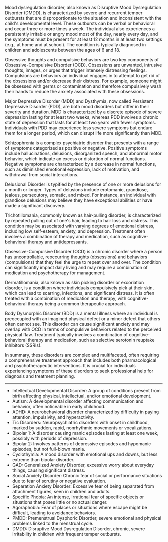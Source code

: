 Mood dysregulation disorder, also known as Disruptive Mood Dysregulation Disorder (DMDD), is characterized by severe and recurrent temper outbursts that are disproportionate to the situation and inconsistent with the child's developmental level. These outbursts can be verbal or behavioral and occur three or more times a week. The individual also experiences a persistently irritable or angry mood most of the day, nearly every day, and the symptoms must be present for at least 12 months in at least two settings (e.g., at home and at school). The condition is typically diagnosed in children and adolescents between the ages of 6 and 18.

Obsessive thoughts and compulsive behaviors are two key components of Obsessive-Compulsive Disorder (OCD). Obsessions are unwanted, intrusive thoughts, images, or urges that trigger intensely distressing feelings. Compulsions are behaviors an individual engages in to attempt to get rid of the obsessions and/or decrease their distress. For example, someone might be obsessed with germs or contamination and therefore compulsively wash their hands to reduce the anxiety associated with these obsessions.

Major Depressive Disorder (MDD) and Dysthymia, now called Persistent Depressive Disorder (PDD), are both mood disorders but differ in their severity and duration. MDD is characterized by a discrete episode of severe depression lasting for at least two weeks, whereas PDD involves a chronic state of depression that lasts for at least two years with fewer symptoms. Individuals with PDD may experience less severe symptoms but endure them for a longer period, which can disrupt life more significantly than MDD.

Schizophrenia is a complex psychiatric disorder that presents with a range of symptoms categorized as positive or negative. Positive symptoms include hallucinations, delusions, disorganized speech, and abnormal motor behavior, which indicate an excess or distortion of normal functions. Negative symptoms are characterized by a decrease in normal functions, such as diminished emotional expression, lack of motivation, and withdrawal from social interactions.

Delusional Disorder is typified by the presence of one or more delusions for a month or longer. Types of delusions include erotomanic, grandiose, jealous, persecutory, somatic, and mixed. For instance, an individual with grandiose delusions may believe they have exceptional abilities or have made a significant discovery.

Trichotillomania, commonly known as hair-pulling disorder, is characterized by repeated pulling out of one's hair, leading to hair loss and distress. This condition may be associated with varying degrees of emotional distress, including low self-esteem, anxiety, and depression. Treatment often involves a combination of therapy and medication, such as cognitive-behavioral therapy and antidepressants.

Obsessive-Compulsive Disorder (OCD) is a chronic disorder where a person has uncontrollable, reoccurring thoughts (obsessions) and behaviors (compulsions) that they feel the urge to repeat over and over. The condition can significantly impact daily living and may require a combination of medication and psychotherapy for management.

Dermatillomania, also known as skin picking disorder or excoriation disorder, is a condition where individuals compulsively pick at their skin, which can lead to scarring, infections, and significant distress. It is often treated with a combination of medication and therapy, with cognitive-behavioral therapy being a common therapeutic approach.

Body Dysmorphic Disorder (BDD) is a mental illness where an individual is preoccupied with an imagined physical defect or a minor defect that others often cannot see. This disorder can cause significant anxiety and may overlap with OCD in terms of compulsive behaviors related to the perceived physical flaw. Treatment typically involves a combination of cognitive-behavioral therapy and medication, such as selective serotonin reuptake inhibitors (SSRIs).

In summary, these disorders are complex and multifaceted, often requiring a comprehensive treatment approach that includes both pharmacological and psychotherapeutic interventions. It is crucial for individuals experiencing symptoms of these disorders to seek professional help for diagnosis and treatment planning.

---

- Intellectual Developmental Disorder: A group of conditions present from birth affecting physical, intellectual, and/or emotional development.
- Autism: A developmental disorder affecting communication and behavior, often noticeable in early childhood.
- ADHD: A neurobehavioral disorder characterized by difficulty in paying attention, impulsivity, and hyperactivity.
- Tic Disorders: Neuropsychiatric disorders with onset in childhood, marked by sudden, rapid, nonrhythmic movements or vocalizations.
- Bipolar 1: A disorder causing manic episodes lasting at least one week, possibly with periods of depression.
- Bipolar 2: Involves patterns of depressive episodes and hypomanic episodes, but not full-blown mania.
- Cyclothymia: A mood disorder with emotional ups and downs, but less extreme than bipolar disorder.
- GAD: Generalized Anxiety Disorder, excessive worry about everyday things, causing significant distress.
- Social Anxiety Disorder: Chronic fear of social or performance situations due to fear of scrutiny or negative evaluation.
- Separation Anxiety Disorder: Excessive fear of being separated from attachment figures, seen in children and adults.
- Specific Phobia: An intense, irrational fear of specific objects or situations that poses little or no actual danger.
- Agoraphobia: Fear of places or situations where escape might be difficult, leading to avoidance behaviors.
- PMDD: Premenstrual Dysphoric Disorder, severe emotional and physical problems linked to the menstrual cycle.
- DMDD: Disruptive Mood Dysregulation Disorder, chronic, severe irritability in children with frequent temper outbursts.